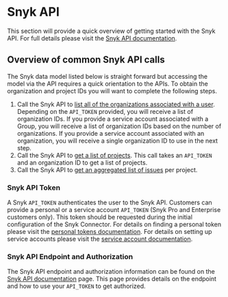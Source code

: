 # Snyk API

This section will provide a quick overview of getting started with the Snyk API. For full details please visit the [Snyk API documentation](https://snyk.docs.apiary.io/).

## Overview of common Snyk API calls

The Snyk data model listed below is straight forward but accessing the model via the API requires a quick orientation to the APIs. To obtain the organization and project IDs you will want to complete the following steps.

1. Call the Snyk API to [list all of the organizations associated with a user](https://snyk.docs.apiary.io/#reference/organizations/the-snyk-organization-for-a-request/list-all-the-organizations-a-user-belongs-to). Depending on the `API_TOKEN` provided, you will receive a list of organization IDs. If you provide a service account associated with a Group, you will receive a list of organization IDs based on the number of organizations. If you provide a service account associated with an organization, you will receive a single organization ID to use in the next step.
2. Call the Snyk API to [get a list of projects](https://snyk.docs.apiary.io/#reference/projects/all-projects/list-all-projects). This call takes an `API_TOKEN` and an organization ID to get a list of projects.
3. Call the Snyk API to [get an aggregated list of issues](https://snyk.docs.apiary.io/#reference/projects/aggregated-project-issues/list-all-aggregated-issues) per project.

### Snyk API Token

A Snyk `API_TOKEN` authenticates the user to the Snyk API. Customers can provide a personal or a service account `API_TOKEN` \(Snyk Pro and Enterprise customers only\). This token should be requested during the initial configuration of the Snyk Connector. For details on finding a personal token please visit the [personal tokens documentation](https://support.snyk.io/hc/en-us/articles/360004037557-Authentication-for-API). For details on setting up service accounts please visit the [service account documentation](https://support.snyk.io/hc/en-us/articles/360004037597-Service-accounts).

### Snyk API Endpoint and Authorization

The Snyk API endpoint and authorization information can be found on the [Snyk API documentation](https://snyk.docs.apiary.io/#introduction/api-url) page. This page provides details on the endpoint and how to use your `API_TOKEN` to get authorized.

